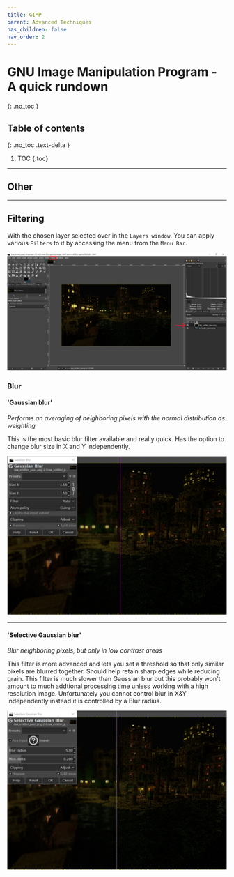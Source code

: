 ```yaml
---
title: GIMP
parent: Advanced Techniques
has_children: false
nav_order: 2
---
```


# GNU Image Manipulation Program - A quick rundown
{: .no_toc }

## Table of contents
{: .no_toc .text-delta }

1. TOC
{:toc}

---

## Other

---

## Filtering

With the chosen layer selected over in the `Layers window`. You can apply various `Filters` to it by accessing the menu from the `Menu Bar`.

![](img/gimp/gimp_filters.jpg)

### Blur

#### 'Gaussian blur'

_Performs an averaging of neighboring pixels with the normal distribution as weighting_

This is the most basic blur filter available and really quick. Has the option to change blur size in X and Y independently.

![](img/gimp/gimp_gaussian_blur.jpg)

---

<a name="sgb"></a>
#### 'Selective Gaussian blur'

_Blur neighboring pixels, but only in low contrast areas_

This filter is more advanced and lets you set a threshold so that only similar pixels are blurred together. Should help retain sharp edges while reducing grain. This filter is much slower than Gaussian blur but this probably won't amount to much addtional processing time unless working with a high resolution image. Unfortunately you cannot control blur in X&Y independently instead it is controlled by a Blur radius.

![](img/gimp/gimp_selective_gaussian_blur.jpg)